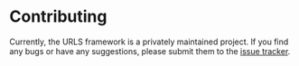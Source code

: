 # Contributing
Currently, the URLS framework is a privately maintained project. If you find any bugs or have any suggestions, please submit them to the [issue tracker](https://github.com/urls-framework/URLS/issues).
